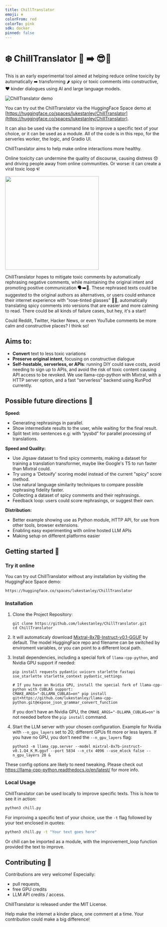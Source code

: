 ```yaml
---
title: ChillTranslator
emoji: ❄️
colorFrom: red
colorTo: pink
sdk: docker
pinned: false
---
```

# ❄️ ChillTranslator 🤬 ➡️ 😎💬


This is an early experimental tool aimed at helping reduce online toxicity by automatically ➡️ transforming 🌶️ spicy or toxic comments into constructive, ❤️ kinder dialogues using AI and large language models.

![ChillTranslator demo](https://github.com/lukestanley/ChillTranslator/assets/306671/128611f4-3e8e-4c52-ba20-2ae61d727d52)


You can try out the ChillTranslator via the HuggingFace Space demo at [https://huggingface.co/spaces/lukestanley/ChillTranslator](https://huggingface.co/spaces/lukestanley/ChillTranslator).

It can also be used via the command line to improve a specific text of your choice, or it can be used as a module. All of the code is in this repo, for the serverles worker, the logic, and Gradio UI.

ChillTranslator aims to help make online interactions more healthy.

Online toxicity can undermine the quality of discourse, causing distress 😞 and driving people away from online communities. Or worse: it can create a viral toxic loop 🌀!

<img src="https://github.com/lukestanley/ChillTranslator/assets/306671/2899f311-24ee-4ce4-ba76-d1de665aab01" width="300">

ChillTranslator hopes to mitigate toxic comments by automatically rephrasing negative comments, while maintaining the original intent and promoting positive communication 🗣️➡️💬. These rephrased texts could be suggested to the original authors as alternatives, or users could enhance their internet experience with "rose-tinted glasses" 🌹😎, automatically translating spicy comments into versions that are easier and more calming to read.
There could be all kinds of failure cases, but hey, it's a start!

Could Reddit, Twitter, Hacker News, or even YouTube comments be more calm and constructive places? I think so!

## Aims to:
- **Convert** text to less toxic variations
- **Preserve original intent**, focusing on constructive dialogue
- **Self-hostable, serverless, or APIs**: running DIY could save costs, avoid needing to sign up to APIs, and avoid the risk of toxic content causing API access to be revoked. We use llama-cpp-python with Mixtral, with a HTTP server option, and a fast "serverless" backend using RunPod currently.

## Possible future directions 🌟

**Speed:**
- Generating rephrasings in parallel.
- Show intermediate results to the user, while waiting for the final result.
- Split text into sentences e.g: with “pysbd” for parallel processing of translations.

**Speed and Quality:**
- Use Jigsaw dataset to find spicy comments, making a dataset for training a translation transformer, maybe like Google's T5 to run faster than Mixtral could.
- Try using a 'Detoxify' scoring model instead of the current "spicy" score method.
- Use natural language similarity techniques to compare possible rephrasing fidelity faster.
- Collecting a dataset of spicy comments and their rephrasings.
- Feedback loop: users could score rephrasings, or suggest their own.

**Distribution:**
- Better example showing use as Python module, HTTP API, for use from other tools, browser extensions.
- Enabling easy experimenting with online hosted LLM APIs
- Making setup on different platforms easier


## Getting started 🚀

### Try it online

You can try out ChillTranslator without any installation by visiting the HuggingFace Space demo:
```
https://huggingface.co/spaces/lukestanley/ChillTranslator
```

### Installation

1. Clone the Project Repository:
   ```
   git clone https://github.com/lukestanley/ChillTranslator.git
   cd ChillTranslator
   ```
2. It will automaticaly download [Mixtral-8x7B-Instruct-v0.1-GGUF](https://huggingface.co/TheBloke/Mixtral-8x7B-Instruct-v0.1-GGUF/resolve/main/mixtral-8x7b-instruct-v0.1.Q4_K_M.gguf?download=true) by default. The model HuggingFace repo and filename can be switched by enviroment variables, or you can point to a different local path.
3. Install dependencies, including a special fork of `llama-cpp-python`, and Nvidia GPU support if needed:
   ```
   pip install requests pydantic uvicorn starlette fastapi sse_starlette starlette_context pydantic_settings

   # If you have an Nvidia GPU, install the special fork of llama-cpp-python with CUBLAS support:
   CMAKE_ARGS="-DLLAMA_CUBLAS=on" pip install git+https://github.com/lukestanley/llama-cpp-python.git@expose_json_grammar_convert_function
   ```
   If you don't have an Nvidia GPU, the `CMAKE_ARGS="-DLLAMA_CUBLAS=on"` is not needed before the `pip install` command.
   
4. Start the LLM server with your chosen configuration. Example for Nvidia with `--n_gpu_layers` set to 20; different GPUs fit more or less layers. If you have no GPU, you don't need the `--n_gpu_layers` flag:
   ```
   python3 -m llama_cpp.server --model mixtral-8x7b-instruct-v0.1.Q4_K_M.gguf --port 5834 --n_ctx 4096 --use_mlock false --n_gpu_layers 20 &
   ```
These config options are likely to need tweaking. Please check out https://llama-cpp-python.readthedocs.io/en/latest/ for more info.


### Local Usage

ChillTranslator can be used locally to improve specific texts. This is how to see it in action:
```python
python3 chill.py
```

For improving a specific text of your choice, use the `-t` flag followed by your text enclosed in quotes:
```bash
python3 chill.py -t "Your text goes here"
```

Or chill can be imported as a module, with the improvement_loop function provided the text to improve.

## Contributing 🤝

Contributions are very welcome!
Especially:
- pull requests,
- free GPU credits
- LLM API credits / access.

ChillTranslator is released under the MIT License.

Help make the internet a kinder place, one comment at a time.
Your contribution could make a big difference!